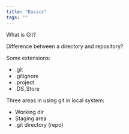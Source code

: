 ```yaml
---
title: "Basics"
tags: ""
---
```

What is Git?

Difference between a directory and repository?

Some extensions:

-   .git
-   .gitignore
-   .project
-   .DS_Store

Three areas in using git in local system:

-   Working dir
-   Staging area
-   .git directory (repo)
